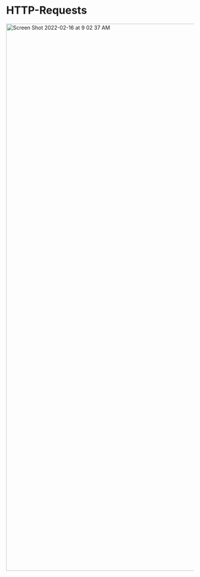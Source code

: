 # HTTP-Requests
<img width="1470" alt="Screen Shot 2022-02-16 at 9 02 37 AM" src="https://user-images.githubusercontent.com/65924250/154171021-8ac721a0-00f6-4db6-9f5f-9d41aa48bf01.png">
